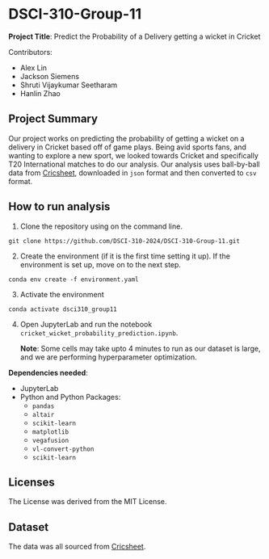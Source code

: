 # DSCI-310-Group-11
**Project Title**: Predict the Probability of a Delivery getting a wicket in Cricket

Contributors: 

- Alex Lin
- Jackson Siemens
- Shruti Vijaykumar Seetharam
- Hanlin Zhao

## Project Summary

Our project works on predicting the probability of getting a wicket on a delivery in Cricket based off of game plays. Being avid sports fans, and wanting to explore a new sport, we looked towards Cricket and specifically T20 International matches to do our analysis. Our analysis uses ball-by-ball data from [Cricsheet](https://cricsheet.org/), downloaded in `json` format and then converted to `csv` format. 

## How to run analysis

1. Clone the repository using on the command line.

`git clone https://github.com/DSCI-310-2024/DSCI-310-Group-11.git`

2. Create the environment (if it is the first time setting it up). If the environment is set up, move on to the next step.

`conda env create -f environment.yaml` 

3. Activate the environment

`conda activate dsci310_group11`

4. Open JupyterLab and run the notebook `cricket_wicket_probability_prediction.ipynb`.

   **Note**: Some cells may take upto 4 minutes to run as our dataset is large, and we are performing hyperparameter optimization.

**Dependencies needed**:
- JupyterLab
- Python and Python Packages:
    - `pandas`
    - `altair`
    - `scikit-learn`
    - `matplotlib`
    - `vegafusion`
    - `vl-convert-python`
    - `scikit-learn`

## Licenses
The License was derived from the MIT License.

## Dataset
The data was all sourced from [Cricsheet](https://cricsheet.org/).

